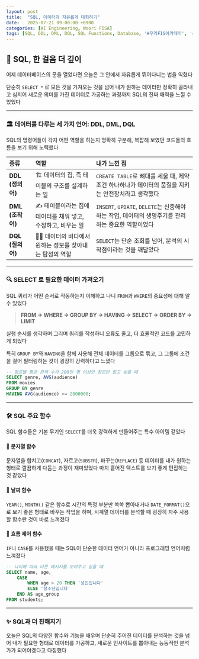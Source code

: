 ```yaml
---
layout: post
title:  "SQL, 데이터와 자유롭게 대화하기"
date:   2025-07-21 09:00:00 +0900
categories: [AI Engineering, Woori FISA]
tags: [SQL, DDL, DML, DQL, SQL Functions, Database, '#우리FIS아카데미', '#우리FISA', '#AI엔지니어링', '#K-디지털트레이닝', '#우리에프아이에스', '#글로벌소프트웨어캠퍼스']
---
```


## 🚀 SQL, 한 걸음 더 깊이

어제 데이터베이스의 문을 열었다면
오늘은 그 안에서 자유롭게 뛰어다니는 법을 익혔다

단순히 `SELECT *` 로 모든 것을 가져오는 것을 넘어
내가 원하는 데이터만 정확히 골라내고
심지어 새로운 의미를 가진 데이터로 가공하는 과정까지
SQL의 진짜 매력을 느낄 수 있었다

---

### 🏛️ 데이터를 다루는 세 가지 언어: DDL, DML, DQL

SQL의 명령어들이 각자 어떤 역할을 하는지 명확히 구분해,
복잡해 보였던 코드들의 흐름을 보기 위해 노력했다

| 종류 | 역할 | 내가 느낀 점 |
| :--- | :--- | :--- |
| **DDL (정의어)** | 🏗️ 데이터의 집, 즉 테이블의 구조를 설계하는 일 | `CREATE TABLE`로 뼈대를 세울 때, 제약조건 하나하나가 데이터의 품질을 지키는 안전장치라고 생각했다 |
| **DML (조작어)** | ✍️ 테이블이라는 집에 데이터를 채워 넣고, 수정하고, 비우는 일 | `INSERT`, `UPDATE`, `DELETE`는 신중해야 하는 작업, 데이터의 생명주기를 관리하는 중요한 역할이었다 |
| **DQL (질의어)** | 🕵️‍♀️ 데이터의 바다에서 원하는 정보를 찾아내는 탐정의 역할 | `SELECT`는 단순 조회를 넘어, 분석의 시작점이라는 것을 깨달았다 |

---

### 🔍 SELECT 로 필요한 데이터 가져오기

SQL 쿼리가 어떤 순서로 작동하는지 이해하고 나니
`FROM`과 `WHERE`의 중요성에 대해 알 수 있었다

> **FROM → WHERE → GROUP BY → HAVING → SELECT → ORDER BY → LIMIT**

실행 순서를 생각하며 그리며 쿼리를 작성하니
오류도 줄고, 더 효율적인 코드를 고민하게 되었다

특히 `GROUP BY`와 `HAVING`을 함께 사용해
전체 데이터를 그룹으로 묶고, 그 그룹에 조건을 걸어 필터링하는 것이 굉장히 강력하다고 느꼈다

```sql
-- 장르별 평균 관객 수가 200만 명 이상인 장르만 알고 싶을 때
SELECT genre, AVG(audience)
FROM movies
GROUP BY genre
HAVING AVG(audience) >= 2000000;
```


---

### 🛠️  SQL 주요 함수

SQL 함수들은 기본 무기인 `SELECT`를 더욱 강력하게 만들어주는 특수 아이템 같았다

#### 📝 문자열 함수

문자열을 합치고(`CONCAT`), 자르고(`SUBSTR`), 바꾸는(`REPLACE`) 등
데이터를 내가 원하는 형태로 깔끔하게 다듬는 과정이 재미있었다
마치 흩어진 텍스트를 보기 좋게 편집하는 것 같았다

#### 📅 날짜 함수

`YEAR()`, `MONTH()` 같은 함수로 시간의 특정 부분만 쏙쏙 뽑아내거나
`DATE_FORMAT()`으로 보기 좋은 형태로 바꾸는 작업을 하며,
시계열 데이터를 분석할 때 굉장히 자주 사용할 함수란 것이 바로 느껴졌다

#### 🔄 흐름 제어 함수

`IF`나 `CASE`를 사용했을 때는 SQL이 단순한 데이터 언어가 아니라
프로그래밍 언어처럼 느껴졌다

```sql
-- 나이에 따라 다른 메시지를 보여주고 싶을 때
SELECT name, age,
    CASE
        WHEN age > 20 THEN '성인입니다'
        ELSE '청소년입니다'
    END AS age_group
FROM students;
```


---

### ✨ SQL과 더 친해지기

오늘은 SQL의 다양한 함수와 기능을 배우며
단순히 주어진 데이터를 분석하는 것을 넘어
내가 필요한 형태로 데이터를 가공하고, 새로운 인사이트를 뽑아내는
능동적인 분석가가 되어야겠다고 다짐했다
